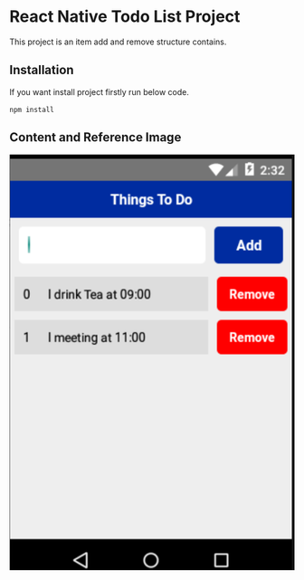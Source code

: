 # React Native Todo List Project

This project is an item add and remove structure contains.

## Installation

If you want install project firstly run below code.

```npm
npm install
```

## Content and Reference Image
![alt text](./appimg/show.PNG)
